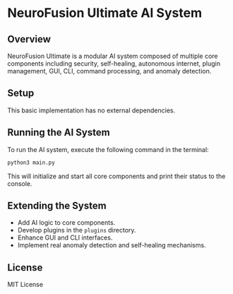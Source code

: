 # NeuroFusion Ultimate AI System

## Overview
NeuroFusion Ultimate is a modular AI system composed of multiple core components including security, self-healing, autonomous internet, plugin management, GUI, CLI, command processing, and anomaly detection.

## Setup
This basic implementation has no external dependencies.

## Running the AI System
To run the AI system, execute the following command in the terminal:

```bash
python3 main.py
```

This will initialize and start all core components and print their status to the console.

## Extending the System
- Add AI logic to core components.
- Develop plugins in the `plugins` directory.
- Enhance GUI and CLI interfaces.
- Implement real anomaly detection and self-healing mechanisms.

## License
MIT License
